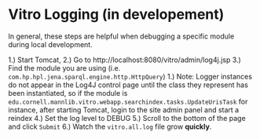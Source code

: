 # Vitro Logging (in developement)

In general, these steps are helpful when debugging a specific module during local development.

1.) Start Tomcat,
2.) Go to http://localhost:8080/vitro/admin/log4j.jsp
3.) Find the module you are using (i.e. `com.hp.hpl.jena.sparql.engine.http.HttpQuery`)
  1.) Note: Logger instances do not appear in the Log4J control page until the class they represent has been instantiated, so if the module is `edu.cornell.mannlib.vitro.webapp.searchindex.tasks.UpdateUrisTask` for instance, after starting Tomcat, login to the site admin panel and start a reindex 
4.) Set the log level to DEBUG
5.) Scroll to the bottom of the page and click `Submit`
6.) Watch the `vitro.all.log` file grow **quickly**.
